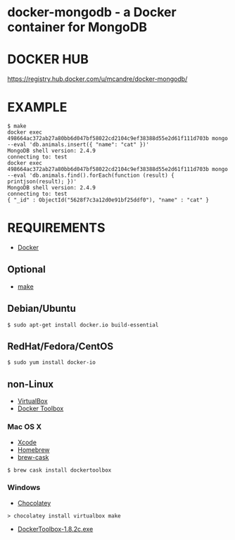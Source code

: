 # docker-mongodb - a Docker container for MongoDB

# DOCKER HUB

https://registry.hub.docker.com/u/mcandre/docker-mongodb/

# EXAMPLE

```
$ make
docker exec 498664ac372ab27a80bb6d047bf58022cd2104c9ef38388d55e2d61f111d703b mongo --eval 'db.animals.insert({ "name": "cat" })'
MongoDB shell version: 2.4.9
connecting to: test
docker exec 498664ac372ab27a80bb6d047bf58022cd2104c9ef38388d55e2d61f111d703b mongo --eval 'db.animals.find().forEach(function (result) { printjson(result); })'
MongoDB shell version: 2.4.9
connecting to: test
{ "_id" : ObjectId("5628f7c3a12d0e91bf25ddf0"), "name" : "cat" }
```

# REQUIREMENTS

* [Docker](https://www.docker.com/)

## Optional

* [make](http://www.gnu.org/software/make/)

## Debian/Ubuntu

```
$ sudo apt-get install docker.io build-essential
```

## RedHat/Fedora/CentOS

```
$ sudo yum install docker-io
```

## non-Linux

* [VirtualBox](https://www.virtualbox.org/)
* [Docker Toolbox](https://www.docker.com/toolbox)

### Mac OS X

* [Xcode](http://itunes.apple.com/us/app/xcode/id497799835?ls=1&mt=12)
* [Homebrew](http://brew.sh/)
* [brew-cask](http://caskroom.io/)

```
$ brew cask install dockertoolbox
```

### Windows

* [Chocolatey](https://chocolatey.org/)

```
> chocolatey install virtualbox make
```

* [DockerToolbox-1.8.2c.exe](https://github.com/docker/toolbox/releases/download/v1.8.2c/DockerToolbox-1.8.2c.exe)
